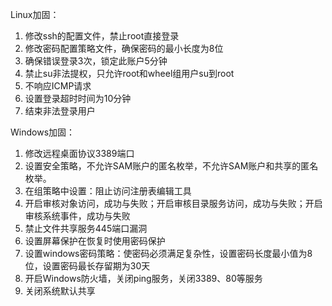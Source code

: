 Linux加固：

1. 修改ssh的配置文件，禁止root直接登录
2. 修改密码配置策略文件，确保密码的最小长度为8位
3. 确保错误登录3次，锁定此账户5分钟
4. 禁止su非法提权，只允许root和wheel组用户su到root
5. 不响应ICMP请求
6. 设置登录超时时间为10分钟
7. 结束非法登录用户

Windows加固：

1. 修改远程桌面协议3389端口
2. 设置安全策略，不允许SAM账户的匿名枚举，不允许SAM账户和共享的匿名枚举。
3. 在组策略中设置：阻止访问注册表编辑工具
4. 开启审核对象访问，成功与失败；开启审核目录服务访问，成功与失败；开启审核系统事件，成功与失败
5. 禁止文件共享服务445端口漏洞
6. 设置屏幕保护在恢复时使用密码保护
7. 设置windows密码策略：使密码必须满足复杂性，设置密码长度最小值为8位，设置密码最长存留期为30天
8. 开启Windows防火墙，关闭ping服务，关闭3389、80等服务
9. 关闭系统默认共享


